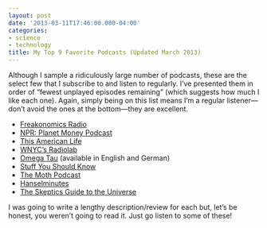 ```yaml
---
layout: post
date: '2013-03-11T17:46:00.000-04:00'
categories:
- science
- technology
title: My Top 9 Favorite Podcasts (Updated March 2013)
---
```


Although I sample a ridiculously large number of podcasts, these are the select few that I subscribe to and listen to regularly. I’ve presented them in order of “fewest unplayed episodes remaining” (which suggests how much I like each one). Again, simply being on this list means I’m a regular listener—don’t avoid the ones at the bottom—they are excellent.

 * [Freakonomics Radio](http://www.freakonomics.com/tag/freakonomics-podcast/)
 * [NPR: Planet Money Podcast](http://www.npr.org/templates/story/story.php?storyId=127413729)
 * [This American Life](http://www.thisamericanlife.org/)
 * [WNYC’s Radiolab](http://www.radiolab.org/series/podcasts/)
 * [Omega Tau](http://omegataupodcast.net/) (available in English and German)
 * [Stuff You Should Know](http://www.stuffyoushouldknow.com/podcasts/)
 * [The Moth Podcast](http://themoth.org/radio)
 * [Hanselminutes](http://www.hanselminutes.com/)
 * [The Skeptics Guide to the Universe](http://www.theskepticsguide.org/)

I was going to write a lengthy description/review for each but, let’s be honest, you weren’t going to read it. Just go listen to some of these!